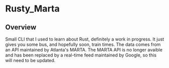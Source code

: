 

# Rusty_Marta

## Overview
Small CLI that I used to learn about Rust, definitely a work in progress. It just gives you some bus, and hopefully soon, train times. The 
data comes from an API maintained by Atlanta's MARTA. The MARTA API is no longer avaible and has been replaced by a real-time feed
maintained by Google, so this will need to be updated.
